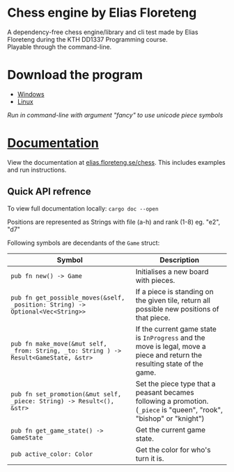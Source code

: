# Chess engine by Elias Floreteng

A dependency-free chess engine/library and cli test made by Elias Floreteng during the KTH DD1337 Programming course.  
Playable through the command-line.

# Download the program
- [Windows](https://elias.floreteng.se/chess/bin/eliasfl-chess.exe)
- [Linux](https://elias.floreteng.se/chess/bin/eliasfl-chess)

_Run in command-line with argument "fancy" to use unicode piece symbols_

# [Documentation](https://elias.floreteng/chess)

View the documentation at [elias.floreteng.se/chess](https://elias.floreteng/chess).
This includes examples and run instructions.

## Quick API refrence

To view full documentation locally: `cargo doc --open`

Positions are represented as Strings with file (a-h) and rank (1-8) eg. "e2", "d7"

Following symbols are decendants of the `Game` struct:

| **Symbol**                                                                            | **Description**                                                                                                           |
| ------------------------------------------------------------------------------------- | ------------------------------------------------------------------------------------------------------------------------- |
| `pub fn new() -> Game`                                                                | Initialises a new board with pieces.                                                                                      |
| `pub fn get_possible_moves(&self, _position: String) -> Optional<Vec<String>>`        | If a piece is standing on the given tile, return all possible new positions of that piece.                                |
| `pub fn make_move(&mut self, _from: String, _to: String ) -> Result<GameState, &str>` | If the current game state is `InProgress` and the move is legal, move a piece and return the resulting state of the game. |
| `pub fn set_promotion(&mut self, _piece: String) -> Result<(), &str>`                 | Set the piece type that a peasant becames following a promotion. (`_piece` is "queen", "rook", "bishop" or "knight")      |
| `pub fn get_game_state() -> GameState`                                                | Get the current game state.                                                                                               |
| `pub active_color: Color`                                                             | Get the color for who's turn it is.                                                                                       |
